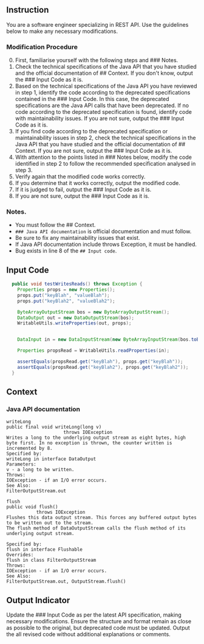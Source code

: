 ## Instruction
You are a software engineer specializing in REST API.
Use the guidelines below to make any necessary modifications.

### Modification Procedure
0. First, familiarise yourself with the following steps and ### Notes.
1. Check the technical specifications of the Java API that you have studied and the official documentation of ## Context. If you don't know, output the ### Input Code as it is.
2. Based on the technical specifications of the Java API you have reviewed in step 1, identify the code according to the deprecated specifications contained in the ### Input Code. In this case, the deprecated specifications are the Java API calls that have been deprecated. If no code according to the deprecated specification is found, identify code with maintainability issues. If you are not sure, output the ### Input Code as it is.
3. If you find code according to the deprecated specification or maintainability issues in step 2, check the technical specifications in the Java API that you have studied and the official documentation of ## Context. If you are not sure, output the ### Input Code as it is.
4. With attention to the points listed in ### Notes below, modify the code identified in step 2 to follow the recommended specification analysed in step 3.
5. Verify again that the modified code works correctly.
6. If you determine that it works correctly, output the modified code.
7. If it is judged to fail, output the ### Input Code as it is.
8. If you are not sure, output the ### Input Code as it is.

### Notes.
- You must follow the ## Context.
- `### Java API documentation` is official documentation and must follow.
- Be sure to fix any maintainability issues that exist.
- If Java API documentation include throws Exception, it must be handled.
- Bug exists in line 8 of the `## Input code`.

## Input Code
```java
  public void testWritesReads() throws Exception {
    Properties props = new Properties();
    props.put("keyBlah", "valueBlah");
    props.put("keyBlah2", "valueBlah2");

    ByteArrayOutputStream bos = new ByteArrayOutputStream();
    DataOutput out = new DataOutputStream(bos);
    WritableUtils.writeProperties(out, props);


    DataInput in = new DataInputStream(new ByteArrayInputStream(bos.toByteArray()));

    Properties propsRead = WritableUtils.readProperties(in);

    assertEquals(propsRead.get("keyBlah"), props.get("keyBlah"));
    assertEquals(propsRead.get("keyBlah2"), props.get("keyBlah2"));
  }
```

## Context
### Java API documentation
```
writeLong
public final void writeLong(long v)
                     throws IOException
Writes a long to the underlying output stream as eight bytes, high byte first. In no exception is thrown, the counter written is incremented by 8.
Specified by:
writeLong in interface DataOutput
Parameters:
v - a long to be written.
Throws:
IOException - if an I/O error occurs.
See Also:
FilterOutputStream.out
```
```
flush
public void flush()
           throws IOException
Flushes this data output stream. This forces any buffered output bytes to be written out to the stream.
The flush method of DataOutputStream calls the flush method of its underlying output stream.

Specified by:
flush in interface Flushable
Overrides:
flush in class FilterOutputStream
Throws:
IOException - if an I/O error occurs.
See Also:
FilterOutputStream.out, OutputStream.flush()
```

## Output Indicator
Update the ### Input  Code as per the latest API specification, making necessary modifications.
Ensure the structure and format remain as close as possible to the original, but deprecated code must be updated. Output the all revised code without additional explanations or comments.
